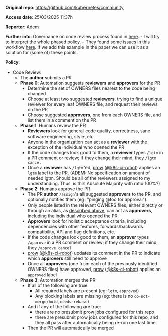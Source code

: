 **Original repo**: https://github.com/kubernetes/community

**Access date**: 25/03/2025 11:37h

**Reporter**: Adem

**Further info**: Governance on code review process found in [here](https://github.com/kubernetes/community/blob/master/contributors/guide/owners.md).
    - I will try to interpret the whole phased policy.
    - They found some issues in this workflow [here](https://github.com/kubernetes/community/blob/master/contributors/guide/owners.md#quirks-of-the-process). If we add this example in the paper we can use it as a solution for (some of) these points.

**Policy**: 

- Code Review:
    - The **author** submits a PR
    - **Phase 0**: Automation suggests **reviewers** and **approvers** for the PR
        - Determine the set of OWNERS files nearest to the code being changed
        - Choose at least two suggested **reviewers**, trying to find a unique reviewer for every leaf OWNERS file, and request their reviews on the PR
        - Choose suggested **approvers**, one from each OWNERS file, and list them in a comment on the PR
    - **Phase 1**: Humans review the PR
        - **Reviewers** look for general code quality, correctness, sane software engineering, style, etc.
        - Anyone in the organization can act as a **reviewer** with the exception of the individual who opened the PR
        - If the code changes look good to them, a **reviewer** types `/lgtm` in a PR comment or review; if they change their mind, they `/lgtm cancel`
        - Once a **reviewer** has `/lgtm`'ed, [prow](https://prow.k8s.io) ([@k8s-ci-robot](https://github.com/k8s-ci-robot/)) applies an `lgtm` label to the PR. (ADEM: No specification on amount of needed lgtm. Should be all of the reviewers assigned to my understanding. Thus, is this Absolute Majority with ratio 100%?)
    - **Phase 2**: Humans approve the PR
        - The PR **author** `/assign`'s all suggested **approvers** to the PR, and optionally notifies them (eg: "pinging @foo for approval").
        - Only people listed in the relevant OWNERS files, either directly or through an alias, as [described above](#owners_aliases), can act as **approvers**, including the individual who opened the PR.
        - **Approvers** look for holistic acceptance criteria, including dependencies with other features,
            forwards/backwards compatibility, API and flag definitions, etc.
        - If the code changes look good to them, an **approver** types `/approve` in a PR comment or review; if they change their mind, they `/approve cancel`
        - [prow](https://prow.k8s.io) ([@k8s-ci-robot](https://github.com/k8s-ci-robot/)) updates its comment in the PR to indicate which **approvers** still need to approve
        - Once all **approvers** (one from each of the previously identified OWNERS files) have approved,
            [prow](https://prow.k8s.io) ([@k8s-ci-robot](https://github.com/k8s-ci-robot/)) applies an `approved` label
    - **Phase 3**: Automation merges the PR:
        - If all of the following are true:
            - All required labels are present (eg: `lgtm`, `approved`)
            - Any blocking labels are missing (eg: there is no `do-not-merge/hold`, `needs-rebase`)
        - And if any of the following are true:
            - there are no presubmit prow jobs configured for this repo
            - there are presubmit prow jobs configured for this repo, and they all pass after automatically being re-run one last time
        - Then the PR will automatically be merged